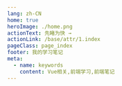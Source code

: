 ```yaml
---
lang: zh-CN
home: true
heroImage: ./home.png
actionText: 先睹为快 →
actionLink: /base/attr/1.index
pageClass: page_index
footer: 我的学习笔记
meta:
  - name: keywords
    content: Vue相关,前端学习,前端笔记
---
```


<template>
  <div class="cont">
    <div id="large-header" class="large-header"></div>
    <div class="features">
      <div class="feature">
        <h2><a href="/web-openlayers/base/engine/1.index.html">基础知识</a></h2> 
        <p>掌握openlayers基础知识，能通过基础类实现简单的应用场景，通过扩展类实现比较复杂的需求，通过对图层和数据源的深入认识理解全面理解openlayers</p>
      </div>
      <div class="feature">
        <h2><a href="/web-openlayers/base/project/1.index.html">高级知识</a></h2> 
        <p>掌握开发高精度地图需要的基本知识，对相关后端的了解，封装地图相关的代码</p>
      </div>
      <div class="feature">
        <h2><a href="/web-openlayers/base/vue2.x/1.index.html">openlayers源码</a></h2> 
        <p>掌握openlayers源码，能从源码方面解决地图方面的难点</p>
      </div>
      <div class="feature">
        <h2><a href="https://cn.vuejs.org">openlayers资料</a></h2> 
        <p>主要介绍一些openlayers额外相关的资料、相关的书籍对openlayers相关知识进行一些补充</p>
      </div>
    </div>
  </div>
</template>
